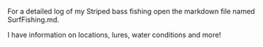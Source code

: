 For a detailed log of my Striped bass fishing open the markdown file named SurfFishing.md.

I have information on locations, lures, water conditions and more!
